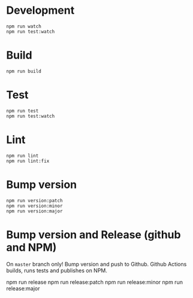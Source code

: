 # Development

    npm run watch
    npm run test:watch

# Build

    npm run build

# Test

    npm run test
    npm run test:watch

# Lint

    npm run lint
    npm run lint:fix

# Bump version

    npm run version:patch
    npm run version:minor
    npm run version:major

# Bump version and Release (github and NPM)

On `master` branch only!
Bump version and push to Github.
Github Actions builds, runs tests and publishes on NPM.

  npm run release
  npm run release:patch
  npm run release:minor
  npm run release:major
